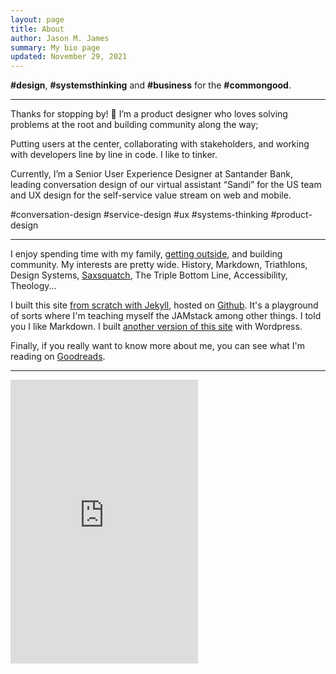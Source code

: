 ```yaml
---
layout: page
title: About
author: Jason M. James
summary: My bio page
updated: November 29, 2021
---
```

**#design**, **#systemsthinking** and **#business** for the **#commongood**.

***

Thanks for stopping by! 👋 I’m a product designer who loves solving problems at the root and building community along the way;

Putting users at the center, collaborating with stakeholders, and working with developers line by line in code. I like to tinker.

Currently, I’m a Senior User Experience Designer at Santander Bank, leading conversation design of our virtual assistant “Sandi” for the US team and UX design for the self-service value stream on web and mobile.

#conversation-design #service-design #ux #systems-thinking #product-design

***

I enjoy spending time with my family, [getting outside](https://www.strava.com/athletes/22708041), and building community.  My interests are pretty wide.  History, Markdown, Triathlons, Design Systems, [Saxsquatch](https://www.youtube.com/watch?v=NLB4Fcxh1iU), The Triple Bottom Line, Accessibility, Theology...

I built this site [from scratch with Jekyll](https://jas0nmjames.github.io/), hosted on [Github](https://github.com/jas0nmjames/jas0nmjames.github.io).  It's a playground of sorts where I'm teaching myself the JAMstack among other things.  I told you I like Markdown.  I built [another version of this site](https://jasonmjam.es/) with Wordpress.

Finally, if you really want to know more about me, you can see what I'm reading on [Goodreads](https://www.goodreads.com/user/show/4400874-jason-j).

***

<iframe height='454' width='300' frameborder='0' allowtransparency='true' scrolling='no' src='https://www.strava.com/athletes/22708041/latest-rides/1e406d9db724fd46453768323996e27de08b99be'></iframe>
